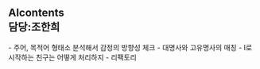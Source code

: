 AIcontents  
담당:조한희
-------

<TO-DO>  
- 주어, 목적어 형태소 분석해서 감정의 방향성 체크      
- 대명사와 고유명사의 매칭        
- I로 시작하는 친구는 어떻게 처리하지      
- 리팩토리    
